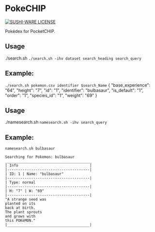 # PokeCHIP
[![SUSHI-WARE LICENSE](https://img.shields.io/badge/license-SUSHI--WARE%F0%9F%8D%A3-blue.svg)](https://github.com/MakeNowJust/sushi-ware)

Pokédex for PocketCHIP.

## Usage

./search.sh 
`./search.sh -ihv dataset search_heading search_query`

## Example:
`./search.sh pokemon.csv identifier $search_Name`
    {
    "base_experience": "64",
    "height": "7",
    "id": "1",
    "identifier": "bulbasaur",
    "is_default": "1",
    "order": "1",
    "species_id": "1",
    "weight": "69"
    }

## Usage
./namesearch.sh
`namesearch.sh -ihv search_query`

## Example:

    namesearch.sh bulbasaur
    
    Searching for Pokemon: bulbasaur
    ________________________________________
    | Info                                 |
    |--------------------------------------|
    | ID: 1 | Name: "bulbasaur"
    |--------------------------------------|
    | Type: normal
    |--------------------------------------|
    | H: "7" | W: "69"
    |--------------------------------------|
    "A strange seed was
    planted on its
    back at birth.
    The plant sprouts
    and grows with
    this POKéMON."
    |______________________________________|